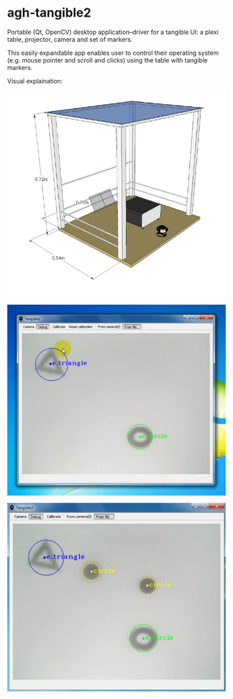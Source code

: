 # agh-tangible2

Portable (Qt, OpenCV) desktop application–driver for a tangible UI: a plexi table, projector, camera and set of markers.

This easily expandable app enables user to control their operating system (e.g. mouse pointer and scroll and clicks) using the table with tangible markers.

Visual explaination:

![The tangible table](/table.png)

![Screenshot 1](/screen-1.png)

![Screenshot 2](/screen-2.png)
